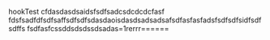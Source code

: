 hookTest
cfdasdasdsaidsfsdfsadcsdcdcdcfasf
fdsfsadfdfsdfsaffsdfsdfsdasdaoisdasdsadsadsafsdfasfasfadsfsdfsdfsidfsdfsdffs
fsdfasfcssddsdsdssdsadas=1rerrr======
